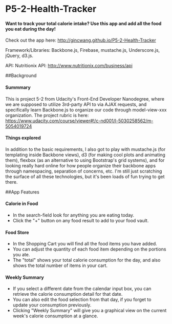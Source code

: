 # P5-2-Health-Tracker

#### Want to track your total calorie intake? Use this app and add all the food you eat during the day! 

Check out the app here: http://gincwang.github.io/P5-2-Health-Tracker

Framework/Libraries: Backbone.js, Firebase, mustache.js, Underscore.js, jQuery, d3.js.

API: Nutritionix API: http://www.nutritionix.com/business/api


##Background

#### Summmary
This is project 5-2 from Udacity's Front-End Developer Nanodegree, where we are supposed to utilize 3rd-party API to via AJAX requests, and specifically learn Backbone.js to organize our code through model-view-xxx organization. The project rubric is here: https://www.udacity.com/course/viewer#!/c-nd001/l-5030258562/m-5054019724

#### Things explored
In addition to the basic requirements, I also got to play with mustache.js (for templating inside Backbone views), d3 (for making cool plots and animating them), flexbox (as an alternative to using Bootstrap's grid systems), and for looking really hard online for how people organize their backbone apps through namespacing, separation of concerns, etc. I'm still just scratching the surface of all these technologies, but it's been loads of fun trying to get there.


##App Features
  
#### Calorie in Food
  * In the search-field look for anything you are eating today.
  * Click the "+" button on any food result to add to your food vault.

#### Food Store
  * In the Shopping Cart you will find all the food items you have added.
  * You can adjust the quantity of each food item depending on the portions you ate.
  * The "total" shows your total calorie consumption for the day, and also shows the total number of items in your cart.

#### Weekly Summary
  * If you select a different date from the calendar input box, you can retrieve the calorie consumption detail for that date.
  * You can also edit the food selection from that day, if you forget to update your consumption previously.
  * Clicking "Weekly Summary" will give you a graphical view on the current week's calorie consumption at a glance.
  


